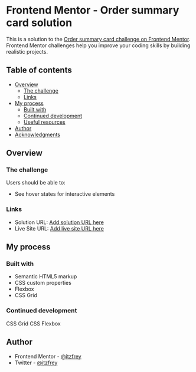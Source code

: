 # Frontend Mentor - Order summary card solution

This is a solution to the [Order summary card challenge on Frontend Mentor](https://www.frontendmentor.io/challenges/order-summary-component-QlPmajDUj). Frontend Mentor challenges help you improve your coding skills by building realistic projects. 

## Table of contents

- [Overview](#overview)
  - [The challenge](#the-challenge)
  - [Links](#links)
- [My process](#my-process)
  - [Built with](#built-with)
  - [Continued development](#continued-development)
  - [Useful resources](#useful-resources)
- [Author](#author)
- [Acknowledgments](#acknowledgments)


## Overview

### The challenge

Users should be able to:

- See hover states for interactive elements


### Links

- Solution URL: [Add solution URL here]([https://your-solution-url.com](https://github.com/itzfrey/order-summary-component.git))
- Live Site URL: [Add live site URL here]([https://your-live-site-url.com](https://itzfrey.github.io/order-summary-component/))

## My process

### Built with

- Semantic HTML5 markup
- CSS custom properties
- Flexbox
- CSS Grid



### Continued development

CSS Grid
 CSS Flexbox


## Author

- Frontend Mentor - [@itzfrey](https://www.frontendmentor.io/profil/itzfrey)
- Twitter - [@itzfrey](https://www.twitter.com/itzfrey)


